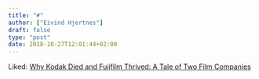 ```yaml
---
title: "#"
author: ["Eivind Hjertnes"]
draft: false
type: "post"
date: 2018-10-27T12:01:44+02:00
---
```


Liked:
[Why
Kodak Died and Fujifilm Thrived: A Tale of Two Film Companies](https://petapixel.com/2018/10/19/why-kodak-died-and-fujifilm-thrived-a-tale-of-two-film-companies/)
